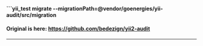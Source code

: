 #### ```yii_test migrate --migrationPath=@vendor/goenergies/yii-audit/src/migration

#### Original is here: https://github.com/bedezign/yii2-audit

---


